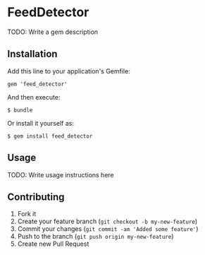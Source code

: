 # FeedDetector

TODO: Write a gem description

## Installation

Add this line to your application's Gemfile:

    gem 'feed_detector'

And then execute:

    $ bundle

Or install it yourself as:

    $ gem install feed_detector

## Usage

TODO: Write usage instructions here

## Contributing

1. Fork it
2. Create your feature branch (`git checkout -b my-new-feature`)
3. Commit your changes (`git commit -am 'Added some feature'`)
4. Push to the branch (`git push origin my-new-feature`)
5. Create new Pull Request
